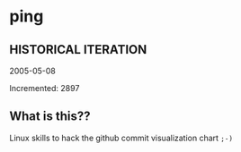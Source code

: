 # ping

## HISTORICAL ITERATION
2005-05-08

Incremented: 2897

## What is this?? 
Linux skills to hack the github commit visualization chart `;-)`
